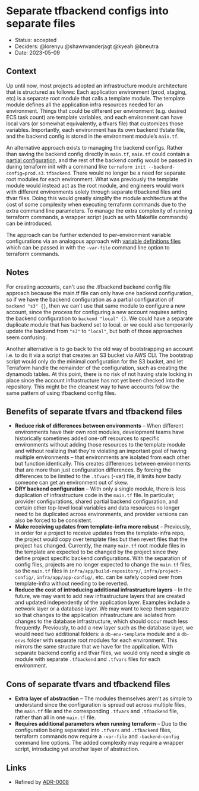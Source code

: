 # Separate tfbackend configs into separate files

* Status: accepted
* Deciders: @lorenyu @shawnvanderjagt @kyeah @bneutra
* Date: 2023-05-09

## Context

Up until now, most projects adopted an infrastructure module architecture that is structured as follows: Each application environment (prod, staging, etc) is a separate root module that calls a template module. The template module defines all the application infra resources needed for an environment. Things that could be different per environment (e.g. desired ECS task count) are template variables, and each environment can have local vars (or somewhat equivalently, a tfvars file) that customizes those variables. Importantly, each environment has its own backend tfstate file, and the backend config is stored in the environment module’s `main.tf`.

An alternative approach exists to managing the backend configs. Rather than saving the backend config directly in `main.tf`, `main.tf` could contain a [partial configuration](https://developer.hashicorp.com/terraform/language/settings/backends/configuration#partial-configuration), and the rest of the backend config would be passed in during terraform init with a command like `terraform init --backend-config=prod.s3.tfbackend`. There would no longer be a need for separate root modules for each environment. What was previously the template module would instead act as the root module, and engineers would work with different environments solely through separate tfbackend files and tfvar files. Doing this would greatly simplify the module architecture at the cost of some complexity when executing terraform commands due to the extra command line parameters. To manage the extra complexity of running terraform commands, a wrapper script (such as with Makefile commands) can be introduced.

The approach can be further extended to per-environment variable configurations via an analogous approach with [variable definitions files](https://developer.hashicorp.com/terraform/language/values/variables#variable-definitions-tfvars-files) which can be passed in with the `-var-file` command line option to terraform commands.

## Notes

For creating accounts, can't use the .tfbackend backend config file approach because the main.tf file can only have one backend configuration, so if we have the backend configuration as a partial configuration of `backend "s3" {}`, then we can't use that same module to configure a new account, since the process for configuring a new account
requires setting the backend configuration to `backend "local" {}`. We could have a separate duplicate module that has backend set to local. or we could also temporarily update the backend from `"s3"` to `"local"`, but both of those approaches seem confusing.

Another alternative is to go back to the old way of bootstrapping an account i.e. to do it via a script that creates an S3 bucket via AWS CLI. The bootstrap script would only do the minimal configuration for the S3 bucket, and let Terraform handle the remainder of the configuration, such as creating the dynamodb tables. At this point, there is no risk of not having state locking in place since the account infrastructure has not yet been checked into the repository. This might be the cleanest way to have accounts follow the same pattern of using tfbackend config files.

## Benefits of separate tfvars and tfbackend files

* **Reduce risk of differences between environments** – When different environments have their own root modules, development teams have historically sometimes added one-off resources to specific environments without adding those resources to the template module and without realizing that they're violating an important goal of having multiple environments – that environments are isolated from each other but function identically. This creates differences between environments that are more than just configuration differences. By forcing the differences to be limited to the `.tfvars` (-var) file, it limits how badly someone can get an environment out of skew.
* **DRY backend configuration** – With only a single module, there is less duplication of infrastructure code in the `main.tf` file. In particular, provider configurations, shared partial backend configuration, and certain other top-level local variables and data resources no longer need to be duplicated across environments, and provider versions can also be forced to be consistent.
* **Make receiving updates from template-infra more robust** – Previously, in order for a project to receive updates from the template-infra repo, the project would copy over template files but then revert files that the project has changed. Currently, the many `main.tf` root module files in the template are expected to be changed by the project since they define project specific backend configurations. With the separation of config files, projects are no longer expected to change the `main.tf` files, so the `main.tf` files in `infra/app/build-repository/`, `infra/project-config/`, `infra/app/app-config/`, etc. can be safely copied over from template-infra without needing to be reverted.
* **Reduce the cost of introducing additional infrastructure layers** – In the future, we may want to add new infrastructure layers that are created and updated independently of the application layer. Examples include a network layer or a database layer. We may want to keep them separate so that changes to the application infrastructure are isolated from changes to the database infrastructure, which should occur much less frequently. Previously, to add a new layer such as the database layer, we would need two additional folders: a `db-env-template` module and a `db-envs` folder with separate root modules for each environment. This mirrors the same structure that we have for the application. With separate backend config and tfvar files, we would only need a single `db` module with separate `.tfbackend` and `.tfvars` files for each environment.

## Cons of separate tfvars and tfbackend files

* **Extra layer of abstraction** – The modules themselves aren't as simple to understand since the configuration is spread out across multiple files, the `main.tf` file and the corresponding `.tfvars` and `.tfbackend` file, rather than all in one `main.tf` file.
* **Requires additional parameters when running terraform** – Due to the configuration being separated into `.tfvars` and `.tfbackend` files, terraform commands now require a `-var-file` and `-backend-config` command line options. The added complexity may require a wrapper script, introducing yet another layer of abstraction.

## Links

* Refined by [ADR-0008](./0008-consolidate-infra-config-from-tfvars-files-into-config-module.md)
